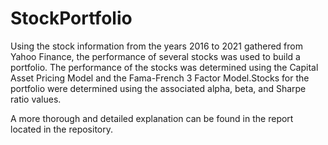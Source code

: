 # StockPortfolio

Using the stock information from the years 2016 to 2021 gathered from 
Yahoo Finance, the performance of several stocks was used to build a portfolio.
The performance of the stocks was determined using the Capital Asset Pricing Model 
and the Fama-French 3 Factor Model.Stocks for the portfolio were determined using the associated 
alpha, beta, and Sharpe ratio values.

A more thorough and detailed explanation can be found in the report located in the repository.
